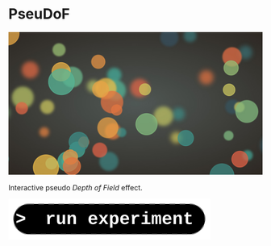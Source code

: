 # PseuDoF

[![preview](thumb.jpg)](https://diegoinacio.github.io/svg-experiments/svg-experiment-005/index.html)

Interactive pseudo _Depth of Field_ effect.

[![run experiment](../assets/icon/run_experiment.svg)](https://diegoinacio.github.io/svg-experiments/svg-experiment-005/index.html)

